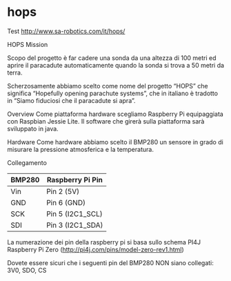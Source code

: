 # hops
Test
http://www.sa-robotics.com/it/hops/

HOPS Mission

Scopo del progetto è far cadere una sonda da una altezza di 100 metri ed aprire il paracadute automaticamente quando la sonda si trova a 50 metri da terra.


Scherzosamente abbiamo scelto come nome del progetto “HOPS” che significa “Hopefully opening parachute systems”, che in italiano è tradotto in “Siamo fiduciosi che il paracadute si apra”.

Overview
Come piattaforma hardware scegliamo Raspberry Pi equipaggiata con Raspbian Jessie Lite. Il software che girerà sulla piattaforma sarà sviluppato in java.

Hardware
Come hardware abbiamo scelto il BMP280 un sensore in grado di misurare la pressione atmosferica e la temperatura.

Collegamento

| BMP280 | Raspberry Pi Pin |
|--------|------------------|
| Vin    | Pin 2 (5V)       |
| GND    | Pin 6 (GND)      |
| SCK    | Pin 5 (I2C1_SCL) |
| SDI    | Pin 3 (I2C1_SDA) |

La numerazione dei pin della raspberry pi si basa sullo schema PI4J Raspberry Pi Zero (http://pi4j.com/pins/model-zero-rev1.html)

Dovete essere sicuri che i seguenti pin del BMP280 NON siano collegati: 3V0, SDO, CS
